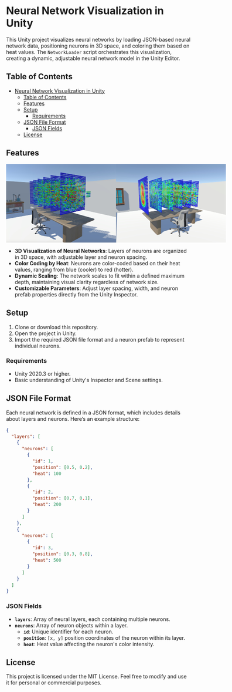 # Neural Network Visualization in Unity

This Unity project visualizes neural networks by loading JSON-based neural network data, positioning neurons in 3D space, and coloring them based on heat values. The `NetworkLoader` script orchestrates this visualization, creating a dynamic, adjustable neural network model in the Unity Editor.

## Table of Contents

- [Neural Network Visualization in Unity](#neural-network-visualization-in-unity)
  - [Table of Contents](#table-of-contents)
  - [Features](#features)
  - [Setup](#setup)
    - [Requirements](#requirements)
  - [JSON File Format](#json-file-format)
    - [JSON Fields](#json-fields)
  - [License](#license)

## Features

<div style="display: flex; justify-content: space-around;">
    <img src="images/Screenshot_1.jpeg" alt="Image 1" width="300"/>
    <img src="images/Screenshot_2.jpeg" alt="Image 2" width="300"/>
</div>


- **3D Visualization of Neural Networks**: Layers of neurons are organized in 3D space, with adjustable layer and neuron spacing.
- **Color Coding by Heat**: Neurons are color-coded based on their heat values, ranging from blue (cooler) to red (hotter).
- **Dynamic Scaling**: The network scales to fit within a defined maximum depth, maintaining visual clarity regardless of network size.
- **Customizable Parameters**: Adjust layer spacing, width, and neuron prefab properties directly from the Unity Inspector.

## Setup

1. Clone or download this repository.
2. Open the project in Unity.
3. Import the required JSON file format and a neuron prefab to represent individual neurons.

### Requirements

- Unity 2020.3 or higher.
- Basic understanding of Unity's Inspector and Scene settings.

## JSON File Format

Each neural network is defined in a JSON format, which includes details about layers and neurons. Here’s an example structure:

```json
{
  "layers": [
    {
      "neurons": [
        {
          "id": 1,
          "position": [0.5, 0.2],
          "heat": 100
        },
        {
          "id": 2,
          "position": [0.7, 0.1],
          "heat": 200
        }
      ]
    },
    {
      "neurons": [
        {
          "id": 3,
          "position": [0.3, 0.8],
          "heat": 500
        }
      ]
    }
  ]
}
```

### JSON Fields

- **`layers`**: Array of neural layers, each containing multiple neurons.
- **`neurons`**: Array of neuron objects within a layer.
  - **`id`**: Unique identifier for each neuron.
  - **`position`**: `[x, y]` position coordinates of the neuron within its layer.
  - **`heat`**: Heat value affecting the neuron's color intensity.

## License

This project is licensed under the MIT License. Feel free to modify and use it for personal or commercial purposes.